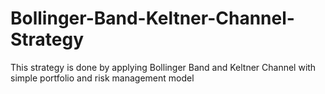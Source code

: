 # Bollinger-Band-Keltner-Channel-Strategy
This strategy is done by applying Bollinger Band and Keltner Channel with simple portfolio and risk management model
